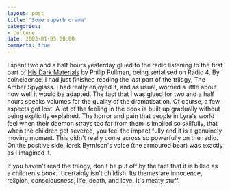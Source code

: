 ```yaml
---
layout: post
title: "Some superb drama"
categories:
- culture
date: 2003-01-05 00:00
comments: true
---
```


<p>I spent two and a half hours yesterday glued to the radio listening to the first part of <a href="http://www.bbc.co.uk/radio4/arts/hisdarkmaterials/" title="His Dark Materials">His Dark Materials</a> by Philip Pullman, being serialised on Radio 4. By coincidence, I had just finished reading the last part of the trilogy, The Amber Spyglass. I had really enjoyed it, and as usual, worried a little about how well it would be adapted. The fact that I was glued for two and a half hours speaks volumes for the quality of the dramatisation. Of course, a few aspects got lost. A lot of the feeling in the book is built up gradually without being explicitly explained. The horror and pain that people in Lyra's world feel when their daemon strays too far from them is implied so skilfully, that when the children get severed, you feel the impact fully and it is a genuinely moving moment. This didn't really come across so powerfully on the radio. On the positive side, Iorek Byrnison's voice (the armoured bear) was exactly as I imagined it.</p>

<p>If you haven't read the trilogy, don't be put off by the fact that it is billed as a children's book. It certainly isn't childish. Its themes are innocence, religion, consciousness, life, death, and love. It's meaty stuff.</p>


